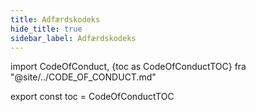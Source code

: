 ```yaml
---
title: Adfærdskodeks
hide_title: true
sidebar_label: Adfærdskodeks
---
```


import CodeOfConduct, {toc as CodeOfConductTOC} fra "@site/../CODE_OF_CONDUCT.md"

<CodeOfConduct />

export const toc = CodeOfConductTOC
